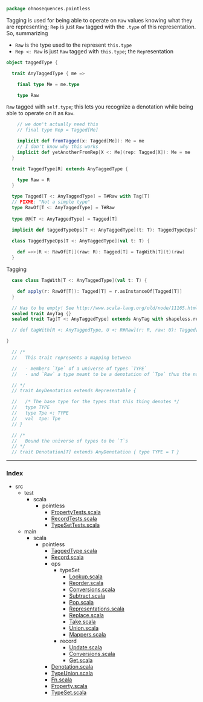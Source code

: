 
```scala
package ohnosequences.pointless
```


Tagging is used for being able to operate on `Raw` values knowing what they are representing; `Rep` is just `Raw` tagged with the `.type` of this representation. So, summarizing

- `Raw` is the type used to the represent `this.type`
- `Rep <: Raw` is just `Raw` tagged with `this.type`; the `Rep`resentation


```scala
object taggedType {

  trait AnyTaggedType { me => 

    final type Me = me.type

    type Raw
```


`Raw` tagged with `self.type`; this lets you recognize a denotation while being able to operate on it as `Raw`.


```scala
    // we don't actually need this
    // final type Rep = Tagged[Me]

    implicit def fromTagged(x: Tagged[Me]): Me = me
    // I don't know why this works
    implicit def yetAnotherFromRep[X <: Me](rep: Tagged[X]): Me = me
  }

  trait TaggedType[R] extends AnyTaggedType {

    type Raw = R
  }

  type Tagged[T <: AnyTaggedType] = T#Raw with Tag[T]
  // FIXME: "Not a simple type"
  type RawOf[T <: AnyTaggedType] = T#Raw
  
  type @@[T <: AnyTaggedType] = Tagged[T]

  implicit def taggedTypeOps[T <: AnyTaggedType](t: T): TaggedTypeOps[T] = new TaggedTypeOps[T](t)
  
  class TaggedTypeOps[T <: AnyTaggedType](val t: T) {

    def =>>[R <: RawOf[T]](raw: R): Tagged[T] = TagWith[T](t)(raw)
  }
```


Tagging


```scala
  case class TagWith[T <: AnyTaggedType](val t: T) {

    def apply(r: RawOf[T]): Tagged[T] = r.asInstanceOf[Tagged[T]]
  }

  // Has to be empty! See http://www.scala-lang.org/old/node/11165.html#comment-49097
  sealed trait AnyTag {}
  sealed trait Tag[T <: AnyTaggedType] extends AnyTag with shapeless.record.KeyTag[T, RawOf[T]]

  // def tagWith[R <: AnyTaggedType, U <: R#Raw](r: R, raw: U): Tagged[R] = TagWith[R](r)(raw)

}

  // /*
  //   This trait represents a mapping between 

  //   - members `Tpe` of a universe of types `TYPE`
  //   - and `Raw` a type meant to be a denotation of `Tpe` thus the name

  // */
  // trait AnyDenotation extends Representable {

  //   /* The base type for the types that this thing denotes */
  //   type TYPE
  //   type Tpe <: TYPE
  //   val  tpe: Tpe
  // }

  // /*
  //   Bound the universe of types to be `T`s
  // */
  // trait Denotation[T] extends AnyDenotation { type TYPE = T }

```


------

### Index

+ src
  + test
    + scala
      + pointless
        + [PropertyTests.scala][test/scala/pointless/PropertyTests.scala]
        + [RecordTests.scala][test/scala/pointless/RecordTests.scala]
        + [TypeSetTests.scala][test/scala/pointless/TypeSetTests.scala]
  + main
    + scala
      + pointless
        + [TaggedType.scala][main/scala/pointless/TaggedType.scala]
        + [Record.scala][main/scala/pointless/Record.scala]
        + ops
          + typeSet
            + [Lookup.scala][main/scala/pointless/ops/typeSet/Lookup.scala]
            + [Reorder.scala][main/scala/pointless/ops/typeSet/Reorder.scala]
            + [Conversions.scala][main/scala/pointless/ops/typeSet/Conversions.scala]
            + [Subtract.scala][main/scala/pointless/ops/typeSet/Subtract.scala]
            + [Pop.scala][main/scala/pointless/ops/typeSet/Pop.scala]
            + [Representations.scala][main/scala/pointless/ops/typeSet/Representations.scala]
            + [Replace.scala][main/scala/pointless/ops/typeSet/Replace.scala]
            + [Take.scala][main/scala/pointless/ops/typeSet/Take.scala]
            + [Union.scala][main/scala/pointless/ops/typeSet/Union.scala]
            + [Mappers.scala][main/scala/pointless/ops/typeSet/Mappers.scala]
          + record
            + [Update.scala][main/scala/pointless/ops/record/Update.scala]
            + [Conversions.scala][main/scala/pointless/ops/record/Conversions.scala]
            + [Get.scala][main/scala/pointless/ops/record/Get.scala]
        + [Denotation.scala][main/scala/pointless/Denotation.scala]
        + [TypeUnion.scala][main/scala/pointless/TypeUnion.scala]
        + [Fn.scala][main/scala/pointless/Fn.scala]
        + [Property.scala][main/scala/pointless/Property.scala]
        + [TypeSet.scala][main/scala/pointless/TypeSet.scala]

[test/scala/pointless/PropertyTests.scala]: ../../../test/scala/pointless/PropertyTests.scala.md
[test/scala/pointless/RecordTests.scala]: ../../../test/scala/pointless/RecordTests.scala.md
[test/scala/pointless/TypeSetTests.scala]: ../../../test/scala/pointless/TypeSetTests.scala.md
[main/scala/pointless/TaggedType.scala]: TaggedType.scala.md
[main/scala/pointless/Record.scala]: Record.scala.md
[main/scala/pointless/ops/typeSet/Lookup.scala]: ops/typeSet/Lookup.scala.md
[main/scala/pointless/ops/typeSet/Reorder.scala]: ops/typeSet/Reorder.scala.md
[main/scala/pointless/ops/typeSet/Conversions.scala]: ops/typeSet/Conversions.scala.md
[main/scala/pointless/ops/typeSet/Subtract.scala]: ops/typeSet/Subtract.scala.md
[main/scala/pointless/ops/typeSet/Pop.scala]: ops/typeSet/Pop.scala.md
[main/scala/pointless/ops/typeSet/Representations.scala]: ops/typeSet/Representations.scala.md
[main/scala/pointless/ops/typeSet/Replace.scala]: ops/typeSet/Replace.scala.md
[main/scala/pointless/ops/typeSet/Take.scala]: ops/typeSet/Take.scala.md
[main/scala/pointless/ops/typeSet/Union.scala]: ops/typeSet/Union.scala.md
[main/scala/pointless/ops/typeSet/Mappers.scala]: ops/typeSet/Mappers.scala.md
[main/scala/pointless/ops/record/Update.scala]: ops/record/Update.scala.md
[main/scala/pointless/ops/record/Conversions.scala]: ops/record/Conversions.scala.md
[main/scala/pointless/ops/record/Get.scala]: ops/record/Get.scala.md
[main/scala/pointless/Denotation.scala]: Denotation.scala.md
[main/scala/pointless/TypeUnion.scala]: TypeUnion.scala.md
[main/scala/pointless/Fn.scala]: Fn.scala.md
[main/scala/pointless/Property.scala]: Property.scala.md
[main/scala/pointless/TypeSet.scala]: TypeSet.scala.md